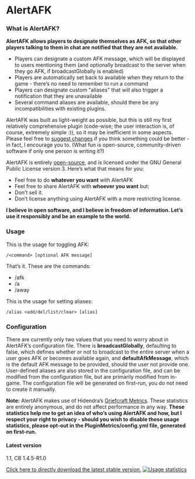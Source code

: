 # AlertAFK
### What is AlertAFK?

**AlertAFK allows players to designate themselves as AFK, so that other
players talking to them in chat are notified that they are not
available.**

* Players can designate a custom AFK message, which will be displayed to users mentioning them (and optionally broadcast to the server when they go AFK, if broadcastGlobally is enabled)
* Players are automatically set back to available when they return to the game - there’s no need to remember to run a command
* Players can designate custom "aliases" that will also trigger a notification that they are unavailable
* Several command aliases are available, should there be any incompatibilities with existing plugins.

AlertAFK was built as light-weight as possible, but this is still my
first relatively comprehensive plugin (code-wise; the user interaction
is, of course, extremely simple :)), so it may be inefficient in some
aspects. Please feel free to [suggest changes](https://github.com/rmsy/AlertAFK/pulls) if you think something
could be better - in fact, I encourage you to. (What fun is open-source,
community-driven software if only one person is writing it?)

AlertAFK is entirely [open-source](https://github.com/rmsy/AlertAFK), and is licensed under the GNU
General Public License version 3. Here’s what that means for you:

* Feel free to do **whatever you want** with AlertAFK
* Feel free to share AlertAFK with **whoever you want**
but:
* Don’t sell it.
* Don’t license anything using AlertAFK with a more restricting license.

**I believe in open software, and I believe in freedom of information.
Let’s use it responsibly and be an example to the world.**

### Usage

This is the usage for toggling AFK:

```/<command> [optional AFK message]```

That’s it. These are the commands:

* /afk
* /a
* /away

This is the usage for setting aliases:

```/alias <add/del/list/clear> [alias]```

### Configuration

There are currently only two values that you need to worry about in AlertAFK’s configuration file.
There is **broadcastGlobally**, defaulting to false, which defines
whether or not to broadcast to the entire server when a user goes AFK or
becomes available again, and **defaultAfkMessage**, which is the default
AFK message to be provided, should the user not provide one. User-defined aliases are also stored in the configuration file, and can be modified from the configuration file, but are primarily modified from in-game. The
configuration file will be generated on first-run, you do not need to
create it manually.

**Note:** AlertAFK makes use of Hidendra’s [Griefcraft Metrics](http://metrics.griefcraft.com/). These
statistics are entirely anonymous, and do not affect performance in any
way. **These statistics help me to get an idea of who’s using AlertAFK
and how, but I respect your right to privacy - should you wish to
disable these usage statistics, please opt-out in the
PluginMetrics/config.yml file, generated on first-run.**


#### Latest version
1.1, CB 1.4.5-R1.0

[Click here to directly download the latest stable version.](https://github.com/rmsy/AlertAFK/blob/master/dist/AlertAFK.jar?raw=true)
[![Usage statistics](http://mcstats.org/signature/alertafk.png)](http://mcstats.org/plugin/AlertAFK)
